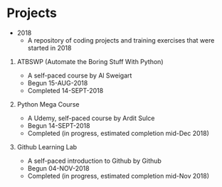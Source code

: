 # Projects 
 * 2018
    * A repository of coding projects and training exercises that were started in 2018

1. ATBSWP (Automate the Boring Stuff With Python)
	* A self-paced course by Al Sweigart
	* Begun 15-AUG-2018
	* Completed 14-SEPT-2018
		
2. Python Mega Course
	* A Udemy, self-paced course by Ardit Sulce
	* Begun 14-SEPT-2018
	* Completed (in progress, estimated completion mid-Dec 2018)

3. Github Learning Lab
	* A self-paced introduction to Github by Github
	* Begun 04-NOV-2018
	* Completed (in progress, estimated completion mid-Nov 2018)

